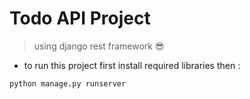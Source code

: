 # Todo API Project 

> using django rest framework 😎

- to run this project first install required libraries then :
```bash
python manage.py runserver
```

